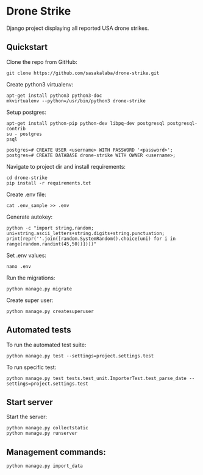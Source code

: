 # Drone Strike

Django project displaying all reported USA drone strikes.

## Quickstart

Clone the repo from GitHub:

    git clone https://github.com/sasakalaba/drone-strike.git

Create python3 virtualenv:

    apt-get install python3 python3-doc
    mkvirtualenv --python=/usr/bin/python3 drone-strike

Setup postgres:

    apt-get install python-pip python-dev libpq-dev postgresql postgresql-contrib
    su - postgres
    psql

    postgres=# CREATE USER <username> WITH PASSWORD '<password>';
    postgres=# CREATE DATABASE drone-strike WITH OWNER <username>;

Navigate to project dir and install requirements:

    cd drone-strike
    pip install -r requirements.txt

Create .env file:

    cat .env_sample >> .env

Generate autokey:

    python -c "import string,random; uni=string.ascii_letters+string.digits+string.punctuation; print(repr(''.join([random.SystemRandom().choice(uni) for i in range(random.randint(45,50))])))"

Set .env values:

    nano .env

Run the migrations:

    python manage.py migrate

Create super user:

    python manage.py createsuperuser


## Automated tests

To run the automated test suite:

    python manage.py test --settings=project.settings.test

To run specific test:

    python manage.py test tests.test_unit.ImporterTest.test_parse_date --settings=project.settings.test


## Start server

Start the server:

    python manage.py collectstatic
    python manage.py runserver


## Management commands:
    python manage.py import_data

